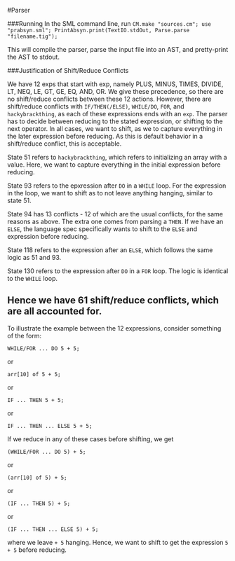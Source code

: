 #Parser

###Running
In the SML command line, run ```CM.make "sources.cm";
use "prabsyn.sml";
PrintAbsyn.print(TextIO.stdOut, Parse.parse "filename.tig");```

This will compile the parser, parse the input file into an AST, and pretty-print the AST to stdout.

###Justification of Shift/Reduce Conflicts

We have 12 exps that start with exp, namely PLUS, MINUS, TIMES, DIVIDE, LT, NEQ, LE, GT, GE, EQ, AND, OR. We give these
precedence, so there are no shift/reduce conflicts between these 12 actions. However, there are shift/reduce conflicts with `IF/THEN(/ELSE)`, `WHILE/DO`, `FOR`,
and `hackybrackthing`, as each of these expressions ends with an `exp`. The parser has to decide between reducing to the stated expression, or shifting to the next operator. In all cases, we want to shift, as we to capture everything in the later expression before reducing. As this is default behavior in a shift/reduce conflict, this is acceptable.

State 51 refers to `hackybrackthing`, which refers to initializing an array with a value. Here, we want to capture everything
in the initial expression before reducing. 

State 93 refers to the epxression after `DO` in a `WHILE` loop. For the expression in the loop, we want to shift as to not leave 
anything hanging, similar to state 51.

State 94 has 13 conflicts - 12 of which are the usual conflicts, for the same reasons as above. The extra one comes from parsing a `THEN`.
If we have an `ELSE`, the language spec specifically wants to shift to the `ELSE` and expression before reducing.

State 118 refers to the expression after an `ELSE`, which follows the same logic as 51 and 93.

State 130 refers to the expression after `DO` in a `FOR` loop. The logic is identical to the `WHILE` loop.

Hence we have 61 shift/reduce conflicts, which are all accounted for.
------------------------------------------------------------------------------

To illustrate the example between the 12 expressions, consider something of the form:

`WHILE/FOR ... DO 5 + 5;`

or

`arr[10] of 5 + 5;`

or

`IF ... THEN 5 + 5;`

or 

`IF ... THEN ... ELSE 5 + 5;`


If we reduce in any of these cases before shifting, we get


`(WHILE/FOR ... DO 5) + 5;`

or

`(arr[10] of 5) + 5;`

or

`(IF ... THEN 5) + 5;`

or 

`(IF ... THEN ... ELSE 5) + 5;`

where we leave `+ 5` hanging. Hence, we want to shift to get the expression `5 + 5` before reducing.



